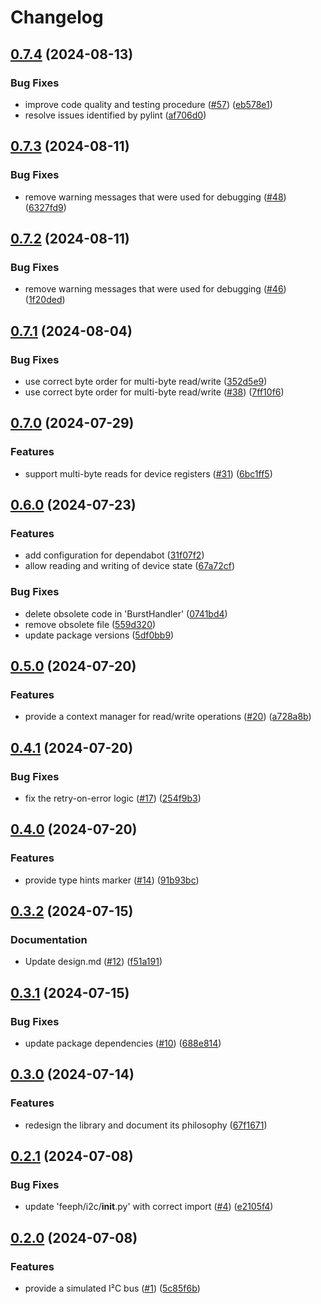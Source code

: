 # Changelog

## [0.7.4](https://github.com/feeph/libi2c-python/compare/v0.7.3...v0.7.4) (2024-08-13)


### Bug Fixes

* improve code quality and testing procedure ([#57](https://github.com/feeph/libi2c-python/issues/57)) ([eb578e1](https://github.com/feeph/libi2c-python/commit/eb578e1865690a85fc79c5db650773216fb389fd))
* resolve issues identified by pylint ([af706d0](https://github.com/feeph/libi2c-python/commit/af706d0bfc10275c35ab4d6331356f4153749a2a))

## [0.7.3](https://github.com/feeph/libi2c-python/compare/v0.7.2...v0.7.3) (2024-08-11)


### Bug Fixes

* remove warning messages that were used for debugging ([#48](https://github.com/feeph/libi2c-python/issues/48)) ([6327fd9](https://github.com/feeph/libi2c-python/commit/6327fd9a961e9444db628865e18e79082a367540))

## [0.7.2](https://github.com/feeph/libi2c-python/compare/v0.7.1...v0.7.2) (2024-08-11)


### Bug Fixes

* remove warning messages that were used for debugging ([#46](https://github.com/feeph/libi2c-python/issues/46)) ([1f20ded](https://github.com/feeph/libi2c-python/commit/1f20ded75476035b914ae78bf32acf2adcb10d02))

## [0.7.1](https://github.com/feeph/libi2c-python/compare/v0.7.0...v0.7.1) (2024-08-04)


### Bug Fixes

* use correct byte order for multi-byte read/write ([352d5e9](https://github.com/feeph/libi2c-python/commit/352d5e9cf24e646253ebb09db2b4e0e3a4c655a1))
* use correct byte order for multi-byte read/write ([#38](https://github.com/feeph/libi2c-python/issues/38)) ([7ff10f6](https://github.com/feeph/libi2c-python/commit/7ff10f6b42737e656f97e48b2a75be66247aa61d))

## [0.7.0](https://github.com/feeph/libi2c-python/compare/v0.6.0...v0.7.0) (2024-07-29)


### Features

* support multi-byte reads for device registers ([#31](https://github.com/feeph/libi2c-python/issues/31)) ([6bc1ff5](https://github.com/feeph/libi2c-python/commit/6bc1ff55a7661995e386f4bde78ec57dc9ff1552))

## [0.6.0](https://github.com/feeph/libi2c-python/compare/v0.5.0...v0.6.0) (2024-07-23)


### Features

* add configuration for dependabot ([31f07f2](https://github.com/feeph/libi2c-python/commit/31f07f237817fdc11fb5b999edfdfdc5bb8ab14c))
* allow reading and writing of device state ([67a72cf](https://github.com/feeph/libi2c-python/commit/67a72cf2d96687d6fe94eda694bcdddf30d33163))


### Bug Fixes

* delete obsolete code in 'BurstHandler' ([0741bd4](https://github.com/feeph/libi2c-python/commit/0741bd423cd7fe121c5367afcb0375bd4aad4bfc))
* remove obsolete file ([559d320](https://github.com/feeph/libi2c-python/commit/559d3201ef6a8219546d4ffcc0ffffb90d0f81cc))
* update package versions ([5df0bb9](https://github.com/feeph/libi2c-python/commit/5df0bb91e51970433583dae5f20091407275ccba))

## [0.5.0](https://github.com/feeph/libi2c-python/compare/v0.4.1...v0.5.0) (2024-07-20)


### Features

* provide a context manager for read/write operations ([#20](https://github.com/feeph/libi2c-python/issues/20)) ([a728a8b](https://github.com/feeph/libi2c-python/commit/a728a8b55ff67f85c390e238a0cf884c3bfa8ac0))

## [0.4.1](https://github.com/feeph/libi2c-python/compare/v0.4.0...v0.4.1) (2024-07-20)


### Bug Fixes

* fix the retry-on-error logic ([#17](https://github.com/feeph/libi2c-python/issues/17)) ([254f9b3](https://github.com/feeph/libi2c-python/commit/254f9b39bb9d44fb99cea3d6fbebb6b16f4b8266))

## [0.4.0](https://github.com/feeph/libi2c-python/compare/v0.3.2...v0.4.0) (2024-07-20)


### Features

* provide type hints marker ([#14](https://github.com/feeph/libi2c-python/issues/14)) ([91b93bc](https://github.com/feeph/libi2c-python/commit/91b93bcb5bb3cbddcd90d02b10e057d5c73058e2))

## [0.3.2](https://github.com/feeph/libi2c-python/compare/v0.3.1...v0.3.2) (2024-07-15)


### Documentation

* Update design.md ([#12](https://github.com/feeph/libi2c-python/issues/12)) ([f51a191](https://github.com/feeph/libi2c-python/commit/f51a19154346ff742de315bad1b984e70b9f5408))

## [0.3.1](https://github.com/feeph/libi2c-python/compare/v0.3.0...v0.3.1) (2024-07-15)


### Bug Fixes

* update package dependencies ([#10](https://github.com/feeph/libi2c-python/issues/10)) ([688e814](https://github.com/feeph/libi2c-python/commit/688e81421a03503c13852914fd9033f4696bf552))

## [0.3.0](https://github.com/feeph/libi2c-python/compare/v0.2.1...v0.3.0) (2024-07-14)


### Features

* redesign the library and document its philosophy ([67f1671](https://github.com/feeph/libi2c-python/commit/67f1671e57f4ce06c160c39705e63b14dfb3c196))

## [0.2.1](https://github.com/feeph/libi2c-python/compare/v0.2.0...v0.2.1) (2024-07-08)


### Bug Fixes

* update 'feeph/i2c/__init__.py' with correct import ([#4](https://github.com/feeph/libi2c-python/issues/4)) ([e2105f4](https://github.com/feeph/libi2c-python/commit/e2105f45055faecf435c2e3494d74cb9341930bf))

## [0.2.0](https://github.com/feeph/libi2c-python/compare/v0.1.0...v0.2.0) (2024-07-08)


### Features

* provide a simulated I²C bus ([#1](https://github.com/feeph/libi2c-python/issues/1)) ([5c85f6b](https://github.com/feeph/libi2c-python/commit/5c85f6b691384ecc1e9aee7f635a86a2d3a1dbc7))
